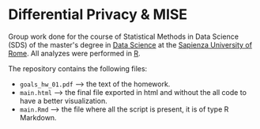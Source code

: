 # Differential Privacy & MISE

Group work done for the course of Statistical Methods in Data Science (SDS) of the master's degree in [Data Science](http://datascience.i3s.uniroma1.it/it) at the [Sapienza University of Rome](https://www.uniroma1.it/it/). All analyzes were performed in [R](https://www.r-project.org).

The repository contains the following files:
- `goals_hw_01.pdf` --> the text of the homework.
- `main.html` --> the final file exported in html and without the all code to have a better visualization.
- `main.Rmd` --> the file where all the script is present, it is of type R Markdown.
